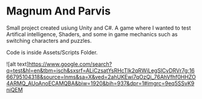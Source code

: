 # Magnum And Parvis
Small project created usiung Unity and C#. A game where I wanted to test Artifical intelligence, Shaders, and some in game mechanics such as switching characters and puzzles.

Code is inside Assets/Scripts Folder.

![alt text]https://www.google.com/search?q=test&hl=en&tbm=isch&sxsrf=ALiCzsatYsRHcTIk2qRWiLegSlCvDRVr7g:1666795104318&source=lnms&sa=X&ved=2ahUKEwi7qOzQj_76AhVfhf0HHZO4ARMQ_AUoAnoECAMQBA&biw=1920&bih=937&dpr=1#imgrc=9eq5SSvK9niQEM
